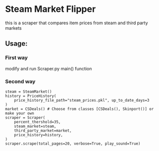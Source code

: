 # Steam Market Flipper
this is a scraper that compares item prices from steam and third party markets

## Usage:
### First way
modify and run Scraper.py main() function

### Second way
```
steam = SteamMarket()
history = PriceHistory(
    price_history_file_path="steam_prices.pkl", up_to_date_days=3
)
market = CSDeals() # Choose from classes [CSDeals(), Skinport()] or make your own
scraper = Scraper(
    percent_thershold=35,
    steam_market=steam,
    third_party_market=market,
    price_history=history,
)
scraper.scrape(total_pages=20, verbose=True, play_sound=True)
```